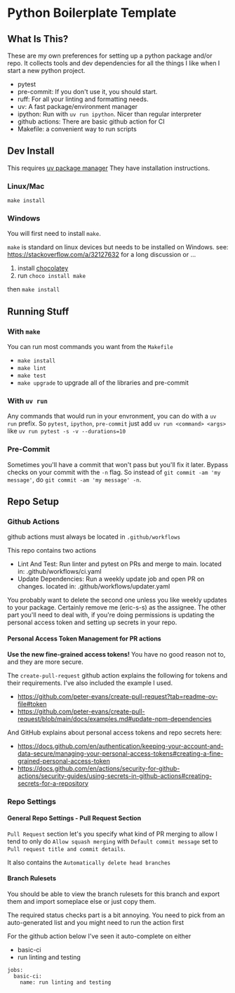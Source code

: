 # Python Boilerplate Template

## What Is This?

These are my own preferences for setting up a python package and/or repo.
It collects tools and dev dependencies for all the things I like when
I start a new python project.

- pytest
- pre-commit: If you don't use it, you should start.
- ruff: For all your linting and formatting needs.
- uv: A fast package/environment manager
- ipython: Run with `uv run ipython`. Nicer than regular interpreter
- github actions: There are basic github action for CI
- Makefile: a convenient way to run scripts

## Dev Install

This requires [uv package manager](https://docs.astral.sh/uv/getting-started/installation/)
They have installation instructions.

### Linux/Mac

`make install`

### Windows

You will first need to install `make`.

`make` is standard on linux devices but needs to be installed on Windows.
see: https://stackoverflow.com/a/32127632 for a long discussion or ...

1. install [chocolatey](https://chocolatey.org/install)
2. run `choco install make`

then `make install`

## Running Stuff

### With `make`

You can run most commands you want from the `Makefile`

- `make install`
- `make lint`
- `make test`
- `make upgrade` to upgrade all of the libraries and pre-commit

### With `uv run`

Any commands that would run in your envronment, you can do with a `uv run`
prefix.  So `pytest`, `ipython`, `pre-commit` just add `uv run <command> <args>`
like `uv run pytest -s -v --durations=10`

### Pre-Commit

Sometimes you'll have a commit that won't pass but you'll fix it later.
Bypass checks on your commit with the `-n` flag. So instead of
`git commit -am 'my message'`, do `git commit -am 'my message' -n`.


## Repo Setup

### Github Actions

github actions must always be located in `.github/workflows`

This repo contains two actions

- Lint And Test: Run linter and pytest on PRs and merge to main.
  located in: .github/workflows/ci.yaml
- Update Dependencies: Run a weekly update job and open PR on changes.
  located in: .github/workflows/updater.yaml

You probably want to delete the second one unless you like weekly
updates to your package. Certainly remove me (eric-s-s) as the assignee.
The other part you'll need to deal with, if you're doing permissions is
updating the personal access token and setting up secrets in your repo.

#### Personal Access Token Management for PR actions

**Use the new fine-grained access tokens!** You have no good reason
not to, and they are more secure.

The `create-pull-request` github action explains the following for
tokens and their requirements. I've also included the example I used.

- https://github.com/peter-evans/create-pull-request?tab=readme-ov-file#token
- https://github.com/peter-evans/create-pull-request/blob/main/docs/examples.md#update-npm-dependencies

And GitHub explains about personal access tokens and repo secrets here:

- https://docs.github.com/en/authentication/keeping-your-account-and-data-secure/managing-your-personal-access-tokens#creating-a-fine-grained-personal-access-token
- https://docs.github.com/en/actions/security-for-github-actions/security-guides/using-secrets-in-github-actions#creating-secrets-for-a-repository

### Repo Settings

#### General Repo Settings - Pull Request Section

`Pull Request` section let's you specify what kind of PR merging to allow
I tend to only do  `Allow squash merging` with `Default commit message`
set to `Pull request title and commit details`.

It also contains the `Automatically delete head branches`

#### Branch Rulesets

You should be able to view the branch rulesets for this branch
and export them and import someplace else or just copy them.

The required status checks part is a bit annoying. You need to pick
from an auto-generated list and you might need to run the action first

For the github action below I've seen it auto-complete on either

- basic-ci
- run linting and testing

```
jobs:
  basic-ci:
    name: run linting and testing
```
